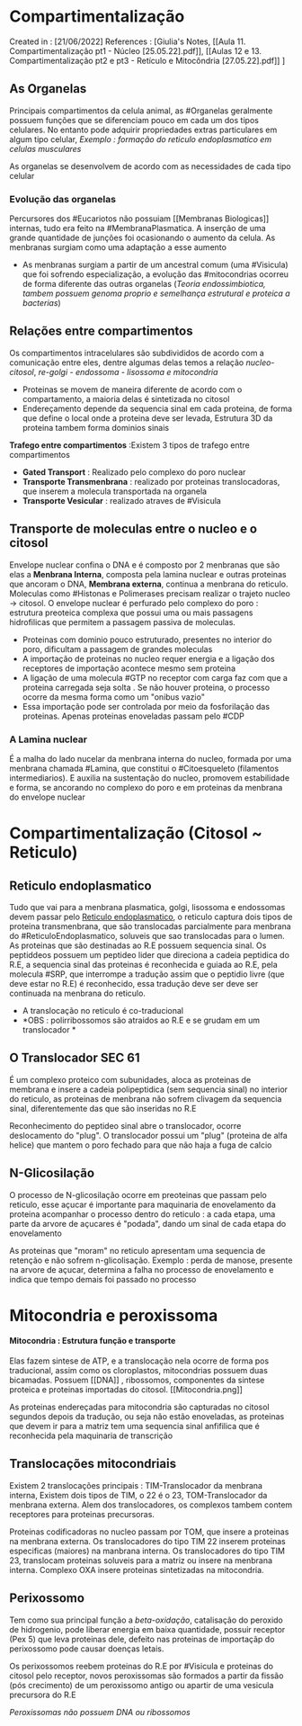# Compartimentalização
Created in : [21/06/2022]
References : [Giulia's Notes, [[Aula 11. Compartimentalização pt1 - Núcleo [25.05.22].pdf]],  [[Aulas 12 e 13. Compartimentalização pt2 e pt3 - Retículo e Mitocôndria [27.05.22].pdf]] ]

## As Organelas
Principais compartimentos da celula animal, as #Organelas geralmente possuem funções que se diferenciam pouco em cada um dos tipos celulares. No entanto pode adquirir propriedades extras particulares em algum tipo celular, *Exemplo : formação do reticulo endoplasmatico  em celulas musculares*

As organelas se desenvolvem de acordo com as necessidades de cada tipo celular 

### Evolução das organelas
Percursores dos #Eucariotos não possuiam [[Membranas Biologicas]] internas, tudo era feito na #MembranaPlasmatica. A inserção de uma grande quantidade de junções foi ocasionando o aumento da celula. As menbranas surgiam como uma adaptação a esse aumento

- As menbranas surgiam a partir de um ancestral comum (uma #Visicula) que foi sofrendo especialização, a evolução das #mitocondrias ocorreu de forma diferente das outras organelas (*Teoria endossimbiotica, tambem possuem genoma proprio e semelhança estrutural e proteica a bacterias*) 

## Relações entre compartimentos
Os compartimentos intracelulares são subdivididos de acordo com a comunicação entre eles, dentre algumas delas temos a relação *nucleo-citosol*, *re-golgi -  endossoma - lisossoma e mitocondria*

- Proteinas se movem de maneira diferente de acordo com o compartamento, a maioria delas é sintetizada no citosol
- Endereçamento depende da sequencia sinal em cada proteina, de forma que define o local onde a proteina deve ser levada, Estrutura 3D da proteina tambem forma dominios sinais 

**Trafego entre compartimentos** :Existem 3 tipos de trafego entre compartimentos 
- **Gated Transport** : Realizado pelo complexo do poro nuclear 
- **Transporte Transmenbrana** : realizado por proteinas translocadoras, que inserem a molecula transportada na organela 
- **Transporte Vesicular** : realizado atraves de #Visicula 

## Transporte de moleculas entre o nucleo e o citosol 
Envelope nuclear confina o DNA e é composto por 2 menbranas que são elas a **Menbrana Interna**, composta pela lamina nuclear e outras proteinas que ancoram o DNA, **Membrana externa**, continua a menbrana do reticulo. Moleculas como #Histonas e Polimerases precisam realizar o trajeto nucleo -> citosol. O envelope nuclear é perfurado pelo complexo do poro : estrutura preoteica complexa que possui uma ou mais passagens hidrofilicas que permitem a passagem passiva de moleculas.

- Proteinas com dominio pouco estruturado, presentes no interior do poro, dificultam a passagem de grandes moleculas 
- A importação de proteinas no nucleo requer energia e a ligação dos receptores de importação acontece mesmo sem proteina
- A ligação de uma molecula #GTP no receptor com carga faz com que a proteina carregada seja solta . Se não houver proteina, o processo ocorre da mesma forma como um "onibus vazio"
- Essa importação pode ser controlada por meio da fosforilação das proteinas. Apenas proteinas enoveladas passam pelo #CDP

### A Lamina nuclear
É a malha do lado nucelar da menbrana interna do nucleo, formada por uma menbrana chamada #Lamina, que constitui o #Citoesqueleto (filamentos intermediarios). E auxilia na sustentação do nucleo, promovem estabilidade e forma, se ancorando no complexo do poro e em proteinas da menbrana do envelope nuclear 

# Compartimentalização (Citosol ~ Reticulo)
## Reticulo endoplasmatico
Tudo que vai para a menbrana plasmatica, golgi, lisossoma e endossomas devem passar pelo [Reticulo endoplasmatico](https://pt.wikipedia.org/wiki/Ret%C3%ADculo_endoplasm%C3%A1tico), o reticulo captura dois tipos de proteina transmenbrana, que são translocadas parcialmente para menbrana do #ReticuloEndoplasmatico, soluveis que sao translocadas para o lumen. As proteinas que são destinadas ao R.E possuem sequencia sinal. Os peptiddeos possuem um peptideo lider que direciona a cadeia peptidica do R.E, a sequencia sinal das proteinas é reconhecida e guiada ao R.E, pela molecula #SRP, que interrompe a tradução assim que o peptidio livre (que deve estar no R.E) é reconhecido, essa tradução deve ser deve ser continuada na menbrana do reticulo.

- A translocação no reticulo é co-traducional 
- *OBS :  polirribossomos são atraidos ao R.E e se grudam em um translocador *

## O Translocador SEC 61 
É um complexo proteico com subunidades, aloca as proteinas de membrana e insere a cadeia polipeptidica (sem sequencia sinal) no interior do reticulo, as proteinas de menbrana não sofrem clivagem da sequencia sinal, diferentemente das que são inseridas no R.E

Reconhecimento do peptideo sinal abre o translocador, ocorre deslocamento do "plug". O translocador possui um "plug" (proteina de alfa helice) que mantem o poro fechado para que não haja a fuga de calcio

## N-Glicosilação
O processo de N-glicosilação ocorre em preoteinas que passam pelo reticulo, esse açucar é importante para maquinaria de enovelamento da proteina acompanhar o processo dentro do reticulo : a cada etapa, uma parte da arvore de açucares é "podada", dando um sinal de cada etapa do enovelamento 

As proteinas que "moram" no reticulo apresentam uma sequencia de retenção e não sofrem n-glicolisação. Exemplo : perda de manose, presente na arvore de açucar, determina a falha no processo de enovelamento e indica que tempo demais foi passado no processo

# Mitocondria e peroxissoma
#### Mitocondria : Estrutura função e transporte
Elas fazem sintese de ATP, e a translocação nela ocorre de forma pos traducional, assim como os cloroplastos, mitocondrias possuem duas bicamadas. Possuem [[DNA]] , ribossomos, componentes da sintese proteica e proteinas importadas do citosol.
[[Mitocondria.png]]

As proteinas endereçadas para mitocondria são capturadas no citosol segundos depois da tradução, ou seja não estão enoveladas, as proteinas que devem ir para a matriz tem uma sequencia sinal anfifilica que é reconhecida pela maquinaria de transcrição 

## Translocações mitocondriais
Existem 2 translocações principais :  TIM-Translocador da menbrana interna, Existem dois tipos de TIM, o 22 é o 23, TOM-Translocador da menbrana externa. Alem dos translocadores, os complexos tambem contem receptores para proteinas precursoras.

Proteinas codificadoras no nucleo passam por TOM, que insere a proteinas na menbrana externa. Os translocadores do tipo TIM 22 inserem proteinas especificas (maiores) na manbrana interna. Os translocadores do tipo TIM 23, translocam proteinas soluveis para a matriz ou insere na menbrana interna. Complexo OXA insere proteinas sintetizadas na mitocondria.

## Perixossomo
Tem como sua principal função a *beta-oxidação*, catalisação do peroxido de hidrogenio, pode liberar energia em baixa quantidade, possuir receptor (Pex 5) que leva proteinas dele, defeito nas proteinas de importaçãp do perixossomo pode causar doenças letais.

Os perixossomos reebem proteinas do R.E por #Visicula e proteinas do citosol pelo receptor, novos peroxissomas são formados a partir da fissão (pós crecimento) de um peroxissomo antigo ou apartir de uma vesicula precursora do R.E

*Peroxissomas não possuem DNA ou ribossomos*